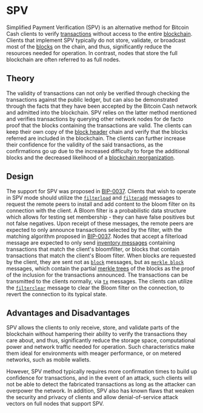 # SPV

Simplified Payment Verification (SPV) is an alternative method for Bitcoin Cash clients to verify [transactions](/protocol/blockchain/transaction) without access to the entire [blockchain](/protocol/blockchain).
Clients that implement SPV typically do not store, validate, or broadcast most of the [blocks](/protocol/blockchain/block) on the chain, and thus, significantly reduce the resources needed for operation.
In contrast, nodes that store the full blockchain are often referred to as full nodes.

## Theory

The validity of transactions can not only be verified through checking the transactions against the public ledger, but can also be demonstrated through the facts that they have been accepted by the Bitcoin Cash network and admitted into the blockchain.
SPV relies on the latter method mentioned and verifies transactions by querying other network nodes for de facto proof that the blocks containing the transactions are valid.
The clients can keep their own copy of the [block header](/blockchain/block/block-header) chain and verify that the blocks referred are included in the blockchain.
The clients can further increase their confidence for the validity of the said transactions, as the confirmations go up due to the increased difficulty to forge the additional blocks and the decreased likelihood of a [blockchain reorganization](blockchain#blockchain-reorganization).

## Design

The support for SPV was proposed in [BIP-0037](/protocol/forks/bip-0037).
Clients that wish to operate in SPV mode should utilize the [`filterload`](/protocol/network/messages/filterload) and [`filteradd`](/protocol/network/messages/filteradd) messages to request the remote peers to install and add content to the bloom filter on its connection with the client.
A Bloom filter is a probabilistic data structure which allows for testing set membership - they can have false positives but not false negatives.
Upon receipt of these messages, the remote peers are expected to only announce transactions selected by the filter, with the matching algorithm proposed in [BIP-0037](/protocol/forks/bip-0037).
Nodes that accept a filterload message are expected to only send [inventory messages](/protocol/network/messages/inv) containing transactions that match the client's bloomfilter, or blocks that contain transactions that match the client's Bloom filter.
When blocks are requested by the client, they are sent not as [`block`](/protocol/network/messages/block) messages, but as [`merkle block`](/protocol/network/messages/merkleblock) messages, which contain the partial [merkle trees](/protocol/blockchain/block/merkle-tree) of the blocks as the proof of the inclusion for the transactions announced.
The transactions can be transmitted to the clients normally, via [`tx`](/protocol/network/messages/tx) messages.
The clients can utilize the [`filterclear`](/protocol/network/messages/filterclear) message to clear the Bloom filter on the connection, to revert the connection to its typical state.

## Advantages and Disadvantages

SPV allows the clients to only receive, store, and validate parts of the blockchain without hampering their ability to verify the transactions they care about, and thus, significantly reduce the storage space, computational power and network traffic needed for operation.
Such characteristics make them ideal for environments with meager performance, or on metered networks, such as mobile wallets.

However, SPV method typically requires more confirmation times to build up confidence for transactions, and in the event of an attack, such clients will not be able to detect the fabricated transactions as long as the attacker can overpower the network.
In addition, SPV also has known flaws that weaken the security and privacy of clients and allow denial-of-service attack vectors on full nodes that support SPV.
